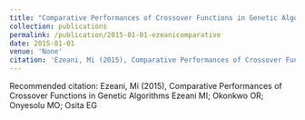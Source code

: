 ```yaml
---
title: "Comparative Performances of Crossover Functions in Genetic Algorithms Ezeani MI; Okonkwo OR; Onyesolu MO; Osita EG"
collection: publications
permalink: /publication/2015-01-01-ezeanicomparative
date: 2015-01-01
venue: 'None'
citation: 'Ezeani, Mi (2015), Comparative Performances of Crossover Functions in Genetic Algorithms Ezeani MI; Okonkwo OR; Onyesolu MO; Osita EG'
---
```

Recommended citation: Ezeani, Mi (2015), Comparative Performances of Crossover Functions in Genetic Algorithms Ezeani MI; Okonkwo OR; Onyesolu MO; Osita EG